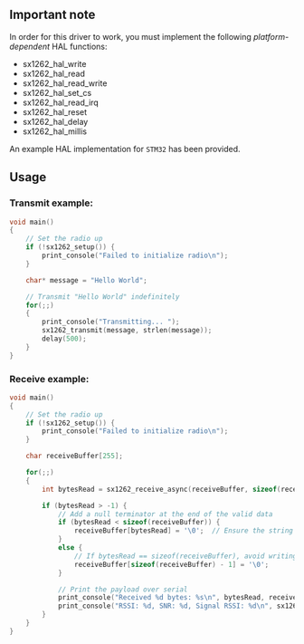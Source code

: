## Important note
In order for this driver to work, you must implement the following *platform-dependent* HAL functions:
- sx1262_hal_write
- sx1262_hal_read
- sx1262_hal_read_write
- sx1262_hal_set_cs
- sx1262_hal_read_irq
- sx1262_hal_reset
- sx1262_hal_delay
- sx1262_hal_millis

An example HAL implementation for `STM32` has been provided.

## Usage
### Transmit example:
```c
void main()
{
    // Set the radio up
    if (!sx1262_setup()) {
        print_console("Failed to initialize radio\n");
    }

    char* message = "Hello World";

    // Transmit "Hello World" indefinitely
    for(;;)
    {
        print_console("Transmitting... ");
        sx1262_transmit(message, strlen(message));
        delay(500);
    }
}
```

### Receive example:
```c
void main()
{
    // Set the radio up
    if (!sx1262_setup()) {
        print_console("Failed to initialize radio\n");
    }

    char receiveBuffer[255];

    for(;;)
    {
        int bytesRead = sx1262_receive_async(receiveBuffer, sizeof(receiveBuffer));

        if (bytesRead > -1) {
            // Add a null terminator at the end of the valid data
            if (bytesRead < sizeof(receiveBuffer)) {
                receiveBuffer[bytesRead] = '\0';  // Ensure the string is null-terminated
            } 
            else {
                // If bytesRead == sizeof(receiveBuffer), avoid writing out of bounds
                receiveBuffer[sizeof(receiveBuffer) - 1] = '\0';
            }

            // Print the payload over serial
            print_console("Received %d bytes: %s\n", bytesRead, receiveBuffer);
            print_console("RSSI: %d, SNR: %d, Signal RSSI: %d\n", sx1262_get_rssi(), sx1262_get_snr(), sx1262_get_signal_rssi());
        }
    }
}
```